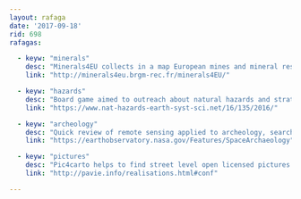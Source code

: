```yaml
---
layout: rafaga
date: '2017-09-18'
rid: 698
rafagas:

  - keyw: "minerals"
    desc: "Minerals4EU collects in a map European mines and mineral resources"
    link: "http://minerals4eu.brgm-rec.fr/minerals4EU/"

  - keyw: "hazards"
    desc: "Board game aimed to outreach about natural hazards and strategies for the reduction of their risks"
    link: "https://www.nat-hazards-earth-syst-sci.net/16/135/2016/"

  - keyw: "archeology"
    desc: "Quick review of remote sensing applied to archeology, searching for an oasis from satellite imagery"
    link: "https://earthobservatory.nasa.gov/Features/SpaceArchaeology"

  - keyw: "pictures"
    desc: "Pic4carto helps to find street level open licensed pictures to improve OSM"
    link: "http://pavie.info/realisations.html#conf"

---
```

